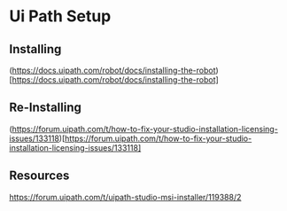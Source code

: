# Ui Path Setup

## Installing
(https://docs.uipath.com/robot/docs/installing-the-robot)[https://docs.uipath.com/robot/docs/installing-the-robot]

## Re-Installing
(https://forum.uipath.com/t/how-to-fix-your-studio-installation-licensing-issues/133118)[https://forum.uipath.com/t/how-to-fix-your-studio-installation-licensing-issues/133118] 

## Resources

https://forum.uipath.com/t/uipath-studio-msi-installer/119388/2